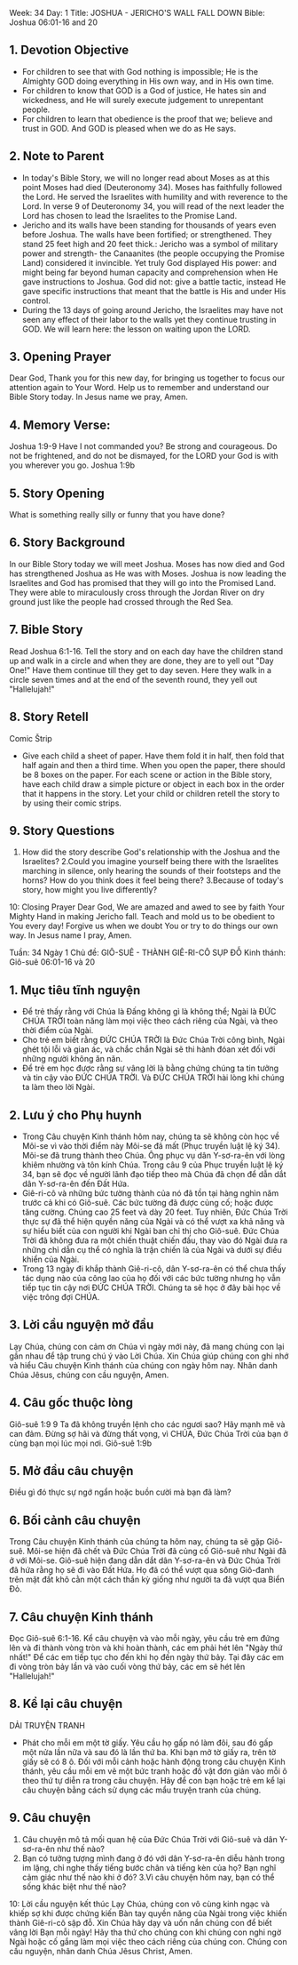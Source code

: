 Week: 34
Day: 1
Title:  JOSHUA - JERICHO'S WALL FALL DOWN
Bible: Joshua 06:01-16 and 20

## 1. Devotion Objective
- For children to see that with God nothing is impossible; He is the Almighty GOD doing everything in His own way, and in His own time.
- For children to know that GOD is a God of justice, He hates sin and wickedness, and He will surely execute judgement to unrepentant people.
- For children to learn that obedience is the proof that we; believe and trust in GOD. And GOD is pleased when we do as He says.

## 2. Note to Parent
- In today's Bible Story, we will no longer read about Moses as at this point Moses had died (Deuteronomy 34). Moses has faithfully followed the Lord. He served the Israelites with humility and with reverence to the Lord. In verse 9 of Deuteronomy 34, you will read of the next leader the Lord has chosen to lead the Israelites to the Promise Land.
- Jericho and its walls have been standing for thousands of years even before Joshua. The walls have been fortified; or strengthened. They stand 25 feet high and 20 feet thick.: Jericho was a symbol of military power and strength- the Canaanites (the people occupying the Promise Land) considered it invincible. Yet truly God displayed His power: and might being far beyond human capacity and comprehension when He gave instructions to Joshua. God did not: give a battle tactic, instead He gave specific instructions that meant that the battle is His and under His control.
- During the 13 days of going around Jericho, the Israelites may have not seen any effect of their labor to the walls yet they continue trusting in GOD. We will learn here: the lesson on waiting upon the LORD.

## 3. Opening Prayer
Dear God, Thank you for this new day, for bringing us together to focus our attention again to Your Word. Help us to remember and understand our Bible Story today. In Jesus name we pray, Amen.

## 4. Memory Verse:
Joshua 1:9-9 Have I not commanded you? Be strong and courageous. Do not be frightened, and do not be dismayed, for the LORD your God is with you wherever you go. Joshua 1:9b

## 5. Story Opening
What is something really silly or funny that you have done?

## 6. Story Background
In our Bible Story today we will meet Joshua. Moses has now died and God has strengthened Joshua as He was with Moses. Joshua is now leading the Israelites and God has promised that they will go into the Promised Land. They were able to miraculously cross through the Jordan River on dry ground just like the people had crossed through the Red Sea.
## 7. Bible Story
 Read Joshua 6:1-16. Tell the story and on each day have the children stand up and walk in a circle and when they are done, they are to yell out "Day One!" Have them continue till they get to day seven. Here they walk in a circle seven times and at the end of the seventh round, they yell out "Hallelujah!"
## 8. Story Retell
 Comic Štrip
- Give each child a sheet of paper. Have them fold it in half, then fold that half again and then a third time. When you open the paper, there should be 8 boxes on the paper. For each scene or action in the Bible story, have each child draw a simple picture or object in each box in the order that it happens in the story. Let your child or children retell the story to by using their comic strips.
## 9. Story Questions
1. How did the story describe God's relationship with the Joshua and the Israelites?
2.Could you imagine yourself being there with the Israelites marching in silence, only hearing the sounds of their footsteps and the horns? How do you think does it feel being there?
3.Because of today's story, how might you live differently?

10: Closing Prayer
Dear God, We are amazed and awed to see by faith Your Mighty Hand in making Jericho fall. Teach and mold us to be obedient to You every day! Forgive us when we doubt You or try to do things our own way. In Jesus name I pray, Amen.


Tuần: 34
Ngày 1
Chủ đề: GIÔ-SUÊ - THÀNH GIÊ-RI-CÔ SỤP ĐỖ
Kinh thánh: Giô-suê 06:01-16 và 20

## 1. Mục tiêu tĩnh nguyện
- Để trẻ thấy rằng với Chúa là Đấng không gì là không thể; Ngài là ĐỨC CHÚA TRỜI toàn năng làm mọi việc theo cách riêng của Ngài, và theo thời điểm của Ngài.
- Cho trẻ em biết rằng ĐỨC CHÚA TRỜI là Đức Chúa Trời công bình, Ngài ghét tội lỗi và gian ác, và chắc chắn Ngài sẽ thi hành đóan xét đối với những người không ăn năn.
- Để trẻ em học được rằng sự vâng lời là bằng chứng chúng ta tin tưởng và tin cậy vào ĐỨC CHÚA TRỜI. Và ĐỨC CHÚA TRỜI hài lòng khi chúng ta làm theo lời Ngài.

## 2. Lưu ý cho Phụ huynh
- Trong Câu chuyện Kinh thánh hôm nay, chúng ta sẽ không còn học về Môi-se vì vào thời điểm này Môi-se đã mất (Phục truyền luật lệ ký 34). Môi-se đã trung thành theo Chúa. Ông phục vụ dân Y-sơ-ra-ên với lòng khiêm nhường và tôn kính Chúa. Trong câu 9 của Phục truyền luật lệ ký 34, bạn sẽ đọc về người lãnh đạo tiếp theo mà Chúa đã chọn để dẫn dắt dân Y-sơ-ra-ên đến Đất Hứa.
- Giê-ri-cô và những bức tường thành của nó đã tồn tại hàng nghìn năm trước cả khi có Giô-suê. Các bức tường đã được củng cố; hoặc được tăng cường. Chúng cao 25 ​​feet và dày 20 feet. Tuy nhiên, Đức Chúa Trời thực sự đã thể hiện quyền năng của Ngài và có thể vượt xa khả năng và sự hiểu biết của con người khi Ngài ban chỉ thị cho Giô-suê. Đức Chúa Trời đã không đưa ra một chiến thuật chiến đấu, thay vào đó Ngài đưa ra những chỉ dẫn cụ thể có nghĩa là trận chiến là của Ngài và dưới sự điều khiển của Ngài.
- Trong 13 ngày đi khắp thành Giê-ri-cô, dân Y-sơ-ra-ên có thể chưa thấy tác dụng nào của công lao của họ đối với các bức tường nhưng họ vẫn tiếp tục tin cậy nơi ĐỨC CHÚA TRỜI. Chúng ta sẽ học ở đây bài học về việc trông đợi CHÚA.

## 3. Lời cầu nguyện mở đầu
Lạy Chúa, chúng con cảm ơn Chúa vì ngày mới này, đã mang chúng con lại gần nhau để tập trung chú ý vào Lời Chúa. Xin Chúa giúp chúng con ghi nhớ và hiểu Câu chuyện Kinh thánh của chúng con ngày hôm nay. Nhân danh Chúa Jêsus, chúng con cầu nguyện, Amen.

## 4. Câu gốc thuộc lòng
Giô-suê 1:9
 9 Ta đã không truyền lệnh cho các ngươi sao? Hãy mạnh mẽ và can đảm. Đừng sợ hãi và đừng thất vọng, vì CHÚA, Đức Chúa Trời của bạn ở cùng bạn mọi lúc mọi nơi. Giô-suê 1:9b

## 5. Mở đầu câu chuyện
Điều gì đó thực sự ngớ ngẩn hoặc buồn cười mà bạn đã làm?

## 6. Bối cảnh câu chuyện
Trong Câu chuyện Kinh thánh của chúng ta hôm nay, chúng ta sẽ gặp Giô-suê. Môi-se hiện đã chết và Đức Chúa Trời đã củng cố Giô-suê như Ngài đã ở với Môi-se. Giô-suê hiện đang dẫn dắt dân Y-sơ-ra-ên và Đức Chúa Trời đã hứa rằng họ sẽ đi vào Đất Hứa. Họ đã có thể vượt qua sông Giô-đanh trên mặt đất khô cằn một cách thần kỳ giống như người ta đã vượt qua Biển Đỏ.
## 7. Câu chuyện Kinh thánh
 Đọc Giô-suê 6:1-16. Kể câu chuyện và vào mỗi ngày, yêu cầu trẻ em đứng lên và đi thành vòng tròn và khi hoàn thành, các em phải hét lên "Ngày thứ nhất!" Để các em tiếp tục cho đến khi họ đến ngày thứ bảy. Tại đây các em đi vòng tròn bảy lần và vào cuối vòng thứ bảy, các em sẽ hét lên "Hallelujah!"

## 8. Kể lại câu chuyện
DẢI TRUYỆN TRANH
- Phát cho mỗi em một tờ giấy. Yêu cầu họ gấp nó làm đôi, sau đó gấp một nửa lần nữa và sau đó là lần thứ ba. Khi bạn mở tờ giấy ra, trên tờ giấy sẽ có 8 ô. Đối với mỗi cảnh hoặc hành động trong câu chuyện Kinh thánh, yêu cầu mỗi em vẽ một bức tranh hoặc đồ vật đơn giản vào mỗi ô theo thứ tự diễn ra trong câu chuyện. Hãy để con bạn hoặc trẻ em kể lại câu chuyện bằng cách sử dụng các mẩu truyện tranh của chúng.

## 9. Câu chuyện
1. Câu chuyện mô tả mối quan hệ của Đức Chúa Trời với Giô-suê và dân Y-sơ-ra-ên như thế nào?
2. Bạn có tưởng tượng mình đang ở đó với dân Y-sơ-ra-ên diễu hành trong im lặng, chỉ nghe thấy tiếng bước chân và tiếng kèn của họ? Bạn nghĩ cảm giác như thế nào khi ở đó?
3.Vì câu chuyện hôm nay, bạn có thể sống khác biệt như thế nào?

10: Lời cầu nguyện kết thúc
Lạy Chúa, chúng con vô cùng kinh ngạc và khiếp sợ khi được chứng kiến ​​Bàn tay quyền năng của Ngài trong việc khiến thành Giê-ri-cô sập đỗ. Xin Chúa hãy dạy và uốn nắn chúng con  để biết vâng lời Bạn mỗi ngày! Hãy tha thứ cho chúng con khi chúng con nghi ngờ Ngài hoặc cố gắng làm mọi việc theo cách riêng của chúng con. Chúng con cầu nguyện, nhân danh Chúa Jêsus Christ, Amen.
